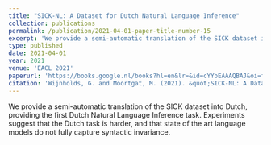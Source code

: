 ```yaml
---
title: "SICK-NL: A Dataset for Dutch Natural Language Inference"
collection: publications
permalink: /publication/2021-04-01-paper-title-number-15
excerpt: 'We provide a semi-automatic translation of the SICK dataset into Dutch, providing the first Dutch Natural Language Inference task. Experiments suggest that the Dutch task is harder, and that state of the art language models do not fully capture syntactic invariance.'
type: published
date: 2021-04-01
year: 2021
venue: 'EACL 2021'
paperurl: 'https://books.google.nl/books?hl=en&lr=&id=cYYbEAAAQBAJ&oi=fnd&pg=PA135&dq=info:2U-2e6HfwZQJ:scholar.google.com&ots=t-Jz96lQA5&sig=tiiz84KVxLNpSlowK81sB1tW8M8'
citation: 'Wijnholds, G. and Moortgat, M. (2021). &quot;SICK-NL: A Dataset for Dutch Natural Language Inference.&quot;  <i>Proceedings of the 16th Conference of the European Chapter of the Association for Computational Linguistics</i>.'
---
```

We provide a semi-automatic translation of the SICK dataset into Dutch, providing the first Dutch Natural Language Inference task. Experiments suggest that the Dutch task is harder, and that state of the art language models do not fully capture syntactic invariance.
